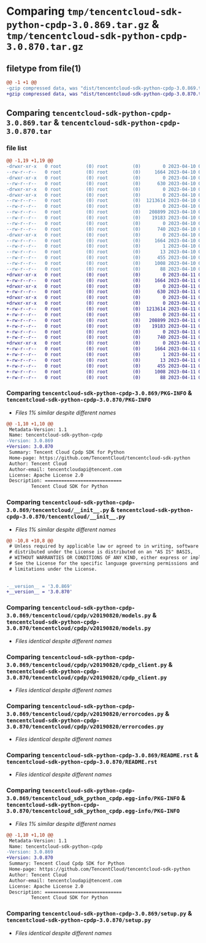 # Comparing `tmp/tencentcloud-sdk-python-cpdp-3.0.869.tar.gz` & `tmp/tencentcloud-sdk-python-cpdp-3.0.870.tar.gz`

## filetype from file(1)

```diff
@@ -1 +1 @@
-gzip compressed data, was "dist/tencentcloud-sdk-python-cpdp-3.0.869.tar", last modified: Mon Apr 10 02:59:24 2023, max compression
+gzip compressed data, was "dist/tencentcloud-sdk-python-cpdp-3.0.870.tar", last modified: Tue Apr 11 03:27:48 2023, max compression
```

## Comparing `tencentcloud-sdk-python-cpdp-3.0.869.tar` & `tencentcloud-sdk-python-cpdp-3.0.870.tar`

### file list

```diff
@@ -1,19 +1,19 @@
-drwxr-xr-x   0 root         (0) root         (0)        0 2023-04-10 02:59:24.000000 tencentcloud-sdk-python-cpdp-3.0.869/
--rw-r--r--   0 root         (0) root         (0)     1664 2023-04-10 02:59:24.000000 tencentcloud-sdk-python-cpdp-3.0.869/PKG-INFO
-drwxr-xr-x   0 root         (0) root         (0)        0 2023-04-10 02:59:24.000000 tencentcloud-sdk-python-cpdp-3.0.869/tencentcloud/
--rw-r--r--   0 root         (0) root         (0)      630 2023-04-10 02:59:24.000000 tencentcloud-sdk-python-cpdp-3.0.869/tencentcloud/__init__.py
-drwxr-xr-x   0 root         (0) root         (0)        0 2023-04-10 02:59:24.000000 tencentcloud-sdk-python-cpdp-3.0.869/tencentcloud/cpdp/
-drwxr-xr-x   0 root         (0) root         (0)        0 2023-04-10 02:59:24.000000 tencentcloud-sdk-python-cpdp-3.0.869/tencentcloud/cpdp/v20190820/
--rw-r--r--   0 root         (0) root         (0)  1213614 2023-04-10 02:59:24.000000 tencentcloud-sdk-python-cpdp-3.0.869/tencentcloud/cpdp/v20190820/models.py
--rw-r--r--   0 root         (0) root         (0)        0 2023-04-10 02:59:24.000000 tencentcloud-sdk-python-cpdp-3.0.869/tencentcloud/cpdp/v20190820/__init__.py
--rw-r--r--   0 root         (0) root         (0)   208899 2023-04-10 02:59:24.000000 tencentcloud-sdk-python-cpdp-3.0.869/tencentcloud/cpdp/v20190820/cpdp_client.py
--rw-r--r--   0 root         (0) root         (0)    19183 2023-04-10 02:59:24.000000 tencentcloud-sdk-python-cpdp-3.0.869/tencentcloud/cpdp/v20190820/errorcodes.py
--rw-r--r--   0 root         (0) root         (0)        0 2023-04-10 02:59:24.000000 tencentcloud-sdk-python-cpdp-3.0.869/tencentcloud/cpdp/__init__.py
--rw-r--r--   0 root         (0) root         (0)      740 2023-04-10 02:59:24.000000 tencentcloud-sdk-python-cpdp-3.0.869/README.rst
-drwxr-xr-x   0 root         (0) root         (0)        0 2023-04-10 02:59:24.000000 tencentcloud-sdk-python-cpdp-3.0.869/tencentcloud_sdk_python_cpdp.egg-info/
--rw-r--r--   0 root         (0) root         (0)     1664 2023-04-10 02:59:24.000000 tencentcloud-sdk-python-cpdp-3.0.869/tencentcloud_sdk_python_cpdp.egg-info/PKG-INFO
--rw-r--r--   0 root         (0) root         (0)        1 2023-04-10 02:59:24.000000 tencentcloud-sdk-python-cpdp-3.0.869/tencentcloud_sdk_python_cpdp.egg-info/dependency_links.txt
--rw-r--r--   0 root         (0) root         (0)       13 2023-04-10 02:59:24.000000 tencentcloud-sdk-python-cpdp-3.0.869/tencentcloud_sdk_python_cpdp.egg-info/top_level.txt
--rw-r--r--   0 root         (0) root         (0)      455 2023-04-10 02:59:24.000000 tencentcloud-sdk-python-cpdp-3.0.869/tencentcloud_sdk_python_cpdp.egg-info/SOURCES.txt
--rw-r--r--   0 root         (0) root         (0)     1008 2023-04-10 02:59:24.000000 tencentcloud-sdk-python-cpdp-3.0.869/setup.py
--rw-r--r--   0 root         (0) root         (0)       88 2023-04-10 02:59:24.000000 tencentcloud-sdk-python-cpdp-3.0.869/setup.cfg
+drwxr-xr-x   0 root         (0) root         (0)        0 2023-04-11 03:27:48.000000 tencentcloud-sdk-python-cpdp-3.0.870/
+-rw-r--r--   0 root         (0) root         (0)     1664 2023-04-11 03:27:48.000000 tencentcloud-sdk-python-cpdp-3.0.870/PKG-INFO
+drwxr-xr-x   0 root         (0) root         (0)        0 2023-04-11 03:27:48.000000 tencentcloud-sdk-python-cpdp-3.0.870/tencentcloud/
+-rw-r--r--   0 root         (0) root         (0)      630 2023-04-11 03:27:48.000000 tencentcloud-sdk-python-cpdp-3.0.870/tencentcloud/__init__.py
+drwxr-xr-x   0 root         (0) root         (0)        0 2023-04-11 03:27:48.000000 tencentcloud-sdk-python-cpdp-3.0.870/tencentcloud/cpdp/
+drwxr-xr-x   0 root         (0) root         (0)        0 2023-04-11 03:27:48.000000 tencentcloud-sdk-python-cpdp-3.0.870/tencentcloud/cpdp/v20190820/
+-rw-r--r--   0 root         (0) root         (0)  1213614 2023-04-11 03:27:48.000000 tencentcloud-sdk-python-cpdp-3.0.870/tencentcloud/cpdp/v20190820/models.py
+-rw-r--r--   0 root         (0) root         (0)        0 2023-04-11 03:27:48.000000 tencentcloud-sdk-python-cpdp-3.0.870/tencentcloud/cpdp/v20190820/__init__.py
+-rw-r--r--   0 root         (0) root         (0)   208899 2023-04-11 03:27:48.000000 tencentcloud-sdk-python-cpdp-3.0.870/tencentcloud/cpdp/v20190820/cpdp_client.py
+-rw-r--r--   0 root         (0) root         (0)    19183 2023-04-11 03:27:48.000000 tencentcloud-sdk-python-cpdp-3.0.870/tencentcloud/cpdp/v20190820/errorcodes.py
+-rw-r--r--   0 root         (0) root         (0)        0 2023-04-11 03:27:48.000000 tencentcloud-sdk-python-cpdp-3.0.870/tencentcloud/cpdp/__init__.py
+-rw-r--r--   0 root         (0) root         (0)      740 2023-04-11 03:27:48.000000 tencentcloud-sdk-python-cpdp-3.0.870/README.rst
+drwxr-xr-x   0 root         (0) root         (0)        0 2023-04-11 03:27:48.000000 tencentcloud-sdk-python-cpdp-3.0.870/tencentcloud_sdk_python_cpdp.egg-info/
+-rw-r--r--   0 root         (0) root         (0)     1664 2023-04-11 03:27:48.000000 tencentcloud-sdk-python-cpdp-3.0.870/tencentcloud_sdk_python_cpdp.egg-info/PKG-INFO
+-rw-r--r--   0 root         (0) root         (0)        1 2023-04-11 03:27:48.000000 tencentcloud-sdk-python-cpdp-3.0.870/tencentcloud_sdk_python_cpdp.egg-info/dependency_links.txt
+-rw-r--r--   0 root         (0) root         (0)       13 2023-04-11 03:27:48.000000 tencentcloud-sdk-python-cpdp-3.0.870/tencentcloud_sdk_python_cpdp.egg-info/top_level.txt
+-rw-r--r--   0 root         (0) root         (0)      455 2023-04-11 03:27:48.000000 tencentcloud-sdk-python-cpdp-3.0.870/tencentcloud_sdk_python_cpdp.egg-info/SOURCES.txt
+-rw-r--r--   0 root         (0) root         (0)     1008 2023-04-11 03:27:48.000000 tencentcloud-sdk-python-cpdp-3.0.870/setup.py
+-rw-r--r--   0 root         (0) root         (0)       88 2023-04-11 03:27:48.000000 tencentcloud-sdk-python-cpdp-3.0.870/setup.cfg
```

### Comparing `tencentcloud-sdk-python-cpdp-3.0.869/PKG-INFO` & `tencentcloud-sdk-python-cpdp-3.0.870/PKG-INFO`

 * *Files 1% similar despite different names*

```diff
@@ -1,10 +1,10 @@
 Metadata-Version: 1.1
 Name: tencentcloud-sdk-python-cpdp
-Version: 3.0.869
+Version: 3.0.870
 Summary: Tencent Cloud Cpdp SDK for Python
 Home-page: https://github.com/TencentCloud/tencentcloud-sdk-python
 Author: Tencent Cloud
 Author-email: tencentcloudapi@tencent.com
 License: Apache License 2.0
 Description: ============================
         Tencent Cloud SDK for Python
```

### Comparing `tencentcloud-sdk-python-cpdp-3.0.869/tencentcloud/__init__.py` & `tencentcloud-sdk-python-cpdp-3.0.870/tencentcloud/__init__.py`

 * *Files 1% similar despite different names*

```diff
@@ -10,8 +10,8 @@
 # Unless required by applicable law or agreed to in writing, software
 # distributed under the License is distributed on an "AS IS" BASIS,
 # WITHOUT WARRANTIES OR CONDITIONS OF ANY KIND, either express or implied.
 # See the License for the specific language governing permissions and
 # limitations under the License.
 
 
-__version__ = '3.0.869'
+__version__ = '3.0.870'
```

### Comparing `tencentcloud-sdk-python-cpdp-3.0.869/tencentcloud/cpdp/v20190820/models.py` & `tencentcloud-sdk-python-cpdp-3.0.870/tencentcloud/cpdp/v20190820/models.py`

 * *Files identical despite different names*

### Comparing `tencentcloud-sdk-python-cpdp-3.0.869/tencentcloud/cpdp/v20190820/cpdp_client.py` & `tencentcloud-sdk-python-cpdp-3.0.870/tencentcloud/cpdp/v20190820/cpdp_client.py`

 * *Files identical despite different names*

### Comparing `tencentcloud-sdk-python-cpdp-3.0.869/tencentcloud/cpdp/v20190820/errorcodes.py` & `tencentcloud-sdk-python-cpdp-3.0.870/tencentcloud/cpdp/v20190820/errorcodes.py`

 * *Files identical despite different names*

### Comparing `tencentcloud-sdk-python-cpdp-3.0.869/README.rst` & `tencentcloud-sdk-python-cpdp-3.0.870/README.rst`

 * *Files identical despite different names*

### Comparing `tencentcloud-sdk-python-cpdp-3.0.869/tencentcloud_sdk_python_cpdp.egg-info/PKG-INFO` & `tencentcloud-sdk-python-cpdp-3.0.870/tencentcloud_sdk_python_cpdp.egg-info/PKG-INFO`

 * *Files 1% similar despite different names*

```diff
@@ -1,10 +1,10 @@
 Metadata-Version: 1.1
 Name: tencentcloud-sdk-python-cpdp
-Version: 3.0.869
+Version: 3.0.870
 Summary: Tencent Cloud Cpdp SDK for Python
 Home-page: https://github.com/TencentCloud/tencentcloud-sdk-python
 Author: Tencent Cloud
 Author-email: tencentcloudapi@tencent.com
 License: Apache License 2.0
 Description: ============================
         Tencent Cloud SDK for Python
```

### Comparing `tencentcloud-sdk-python-cpdp-3.0.869/setup.py` & `tencentcloud-sdk-python-cpdp-3.0.870/setup.py`

 * *Files identical despite different names*

